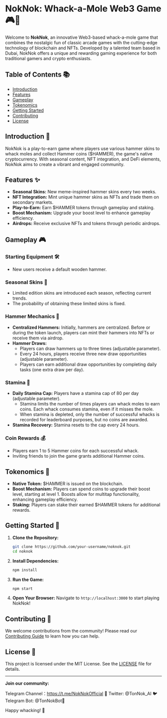 # NokNok: Whack-a-Mole Web3 Game 🎮🔨

Welcome to **NokNok**, an innovative Web3-based whack-a-mole game that combines the nostalgic fun of classic arcade games with the cutting-edge technology of blockchain and NFTs. Developed by a talented team based in Dubai, NokNok offers a unique and rewarding gaming experience for both traditional gamers and crypto enthusiasts.

## Table of Contents 📚

- [Introduction](#introduction)
- [Features](#features)
- [Gameplay](#gameplay)
- [Tokenomics](#tokenomics)
- [Getting Started](#getting-started)
- [Contributing](#contributing)
- [License](#license)

## Introduction 🌟

NokNok is a play-to-earn game where players use various hammer skins to whack moles and collect Hammer coins ($HAMMER), the game's native cryptocurrency. With seasonal content, NFT integration, and DeFi elements, NokNok aims to create a vibrant and engaged community.

## Features ✨

- **Seasonal Skins:** New meme-inspired hammer skins every two weeks.
- **NFT Integration:** Mint unique hammer skins as NFTs and trade them on secondary markets.
- **Play-to-Earn:** Earn $HAMMER tokens through gameplay and staking.
- **Boost Mechanism:** Upgrade your boost level to enhance gameplay efficiency.
- **Airdrops:** Receive exclusive NFTs and tokens through periodic airdrops.

## Gameplay 🎮

### Starting Equipment 🛠️

- New users receive a default wooden hammer.

### Seasonal Skins 🎨

- Limited edition skins are introduced each season, reflecting current trends.
- The probability of obtaining these limited skins is fixed.

### Hammer Mechanics 🔨

- **Centralized Hammers:** Initially, hammers are centralized. Before or during the token launch, players can mint their hammers into NFTs or receive them via airdrop.
- **Hammer Draws:**
  - Players can draw hammers up to three times (adjustable parameter).
  - Every 24 hours, players receive three new draw opportunities (adjustable parameter).
  - Players can earn additional draw opportunities by completing daily tasks (one extra draw per day).

### Stamina 💪

- **Daily Stamina Cap:** Players have a stamina cap of 80 per day (adjustable parameter).
  - Stamina limits the number of times players can whack moles to earn coins. Each whack consumes stamina, even if it misses the mole.
  - When stamina is depleted, only the number of successful whacks is recorded for leaderboard purposes, but no coins are awarded.
- **Stamina Recovery:** Stamina resets to the cap every 24 hours.

### Coin Rewards 💰

- Players earn 1 to 5 Hammer coins for each successful whack.
- Inviting friends to join the game grants additional Hammer coins.

## Tokenomics 💸

- **Native Token:** $HAMMER is issued on the blockchain.
- **Boost Mechanism:** Players can spend coins to upgrade their boost level, starting at level 1. Boosts allow for multitap functionality, enhancing gameplay efficiency.
- **Staking:** Players can stake their earned $HAMMER tokens for additional rewards.

## Getting Started 🚀

1. **Clone the Repository:**
   ```bash
   git clone https://github.com/your-username/noknok.git
   cd noknok
   ```

2. **Install Dependencies:**
   ```bash
   npm install
   ```

3. **Run the Game:**
   ```bash
   npm start
   ```

4. **Open Your Browser:**
   Navigate to `http://localhost:3000` to start playing NokNok!

## Contributing 🤝

We welcome contributions from the community! Please read our [Contributing Guide](CONTRIBUTING.md) to learn how you can help.

## License 📜

This project is licensed under the MIT License. See the [LICENSE](LICENSE) file for details.

---

**Join our community:**

 Telegram Channel：https://t.me/NokNokOfficial 💬
 Twitter: @TonNok_AI  🐦
 Telegram Bot: @TonNokBot📱

Happy whacking! 🎉
